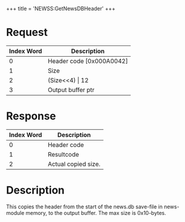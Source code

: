 +++
title = 'NEWSS:GetNewsDBHeader'
+++

# Request

| Index Word | Description                |
|------------|----------------------------|
| 0          | Header code \[0x000A0042\] |
| 1          | Size                       |
| 2          | (Size\<\<4) \| 12          |
| 3          | Output buffer ptr          |

# Response

| Index Word | Description         |
|------------|---------------------|
| 0          | Header code         |
| 1          | Resultcode          |
| 2          | Actual copied size. |

# Description

This copies the header from the start of the news.db save-file in
news-module memory, to the output buffer. The max size is 0x10-bytes.

